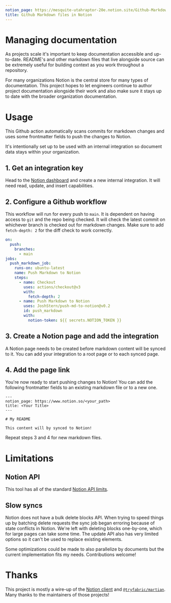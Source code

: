 ```yaml
---
notion_page: https://mesquite-utahraptor-20e.notion.site/Github-Markdown-files-in-Notion-c038333a9e13468ea9cb109dc6838a68
title: Github Markdown files in Notion
---
```


# Managing documentation

As projects scale it's important to keep documentation accessible and up-to-date. README's and other markdown files that live alongside source can be extremely useful for building context as you work throughout a repository.

For many organizations Notion is the central store for many types of documentation. This project hopes to let engineers continue to author project documentation alongside their work and also make sure it stays up to date with the broader organization documentation.

# Usage

This Github action automatically scans commits for markdown changes and uses some frontmatter fields to push the changes to Notion.

It's intentionally set up to be used with an internal integration so document data stays within your organization.

## 1. Get an integration key

Head to the [Notion dashboard](https://www.notion.so/my-integrations) and create a new internal integration. It will need read, update, and insert capabilities.

## 2. Configure a Github workflow

This workflow will run for every push to `main`. It is dependent on having access to `git` and the repo being checked. It will check the latest commit on whichever branch is checked out for markdown changes. Make sure to add `fetch-depth: 2` for the diff check to work correctly.

```yaml
on:
  push:
    branches:
      - main
jobs:
  push_markdown_job:
    runs-on: ubuntu-latest
    name: Push Markdown to Notion
    steps:
      - name: Checkout
        uses: actions/checkout@v3
        with:
          fetch-depth: 2
      - name: Push Markdown to Notion
        uses: JoshStern/push-md-to-notion@v0.2
        id: push_markdown
        with:
          notion-token: ${{ secrets.NOTION_TOKEN }}
```

## 3. Create a Notion page and add the integration

A Notion page needs to be created before markdown content will be synced to it. You can add your integration to a root page or to each synced page.

## 4. Add the page link

You're now ready to start pushing changes to Notion! You can add the following frontmatter fields to an existing markdown file or to a new one.

```
---
notion_page: https://www.notion.so/<your_path>
title: <Your Title>
---

# My README

This content will by synced to Notion!
```

Repeat steps 3 and 4 for new markdown files.

# Limitations

## Notion API

This tool has all of the standard [Notion API limits](https://developers.notion.com/reference/request-limits).

## Slow syncs

Notion does not have a bulk delete blocks API. When trying to speed things up by batching delete requests the sync job began erroring because of state conflicts in Notion. We're left with deleting blocks one-by-one, which for large pages can take some time. The update API also has very limited options so it can't be used to replace existing elements.

Some optimizations could be made to also parallelize by documents but the current implementation fits my needs. Contributions welcome!

# Thanks

This project is mostly a wire-up of the [Notion client](https://www.npmjs.com/package/@notionhq/client) and [`@tryfabric/martian`](https://www.npmjs.com/package/@tryfabric/martian). Many thanks to the maintainers of those projects!
